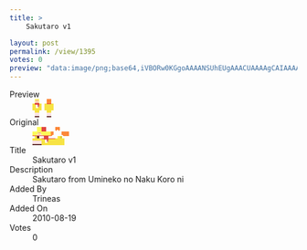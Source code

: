 ```yaml
---
title: >
    Sakutaro v1

layout: post
permalink: /view/1395
votes: 0
preview: "data:image/png;base64,iVBORw0KGgoAAAANSUhEUgAAACUAAAAgCAIAAAAaMSbnAAAABnRSTlMA/wD/AP5AXyvrAAABKElEQVRIiWP8//8fAwz8/RvFgA0wMy/DKo4G/nZYYddecQzOZsIi/ygLnUE9gG4fM/PyCzoeEJsu6HgwMy+nrX1/7x82uLKDQW4aw6Msgys7/t4/TFv7oIAGIYnXvqXnGZaep4V9LCg8uLeiDVEEFWlj35OMeqyK5HfupZp9P564ElSErIZDZjcuqZf7ObFqF49BqGHBqoI8ID4XR2pAAij2QTRwyOyBcB+6O1HRNRBAwEVv2rrpZ9+btm4GExPqWonPPpGqUoYzZ0SqSqloH770Ir9zn/gTFwYiUgHxgJpmEQOw+O/HExfa2Udv/w13+xiR2y+4ylK0MhMXIEb7cA/PAc1/rAwLKDGLGO3DPTxH7aMuQClfYrW0sSpafO0qMWYRo53e/gMAQYtW08bbeuUAAAAASUVORK5CYII="
---
```

<dl class="side-by-side">
<dt>Preview</dt>
<dd>
    <img class="preview" src="data:image/png;base64,iVBORw0KGgoAAAANSUhEUgAAACUAAAAgCAIAAAAaMSbnAAAABnRSTlMA/wD/AP5AXyvrAAABKElEQVRIiWP8//8fAwz8/RvFgA0wMy/DKo4G/nZYYddecQzOZsIi/ygLnUE9gG4fM/PyCzoeEJsu6HgwMy+nrX1/7x82uLKDQW4aw6Msgys7/t4/TFv7oIAGIYnXvqXnGZaep4V9LCg8uLeiDVEEFWlj35OMeqyK5HfupZp9P564ElSErIZDZjcuqZf7ObFqF49BqGHBqoI8ID4XR2pAAij2QTRwyOyBcB+6O1HRNRBAwEVv2rrpZ9+btm4GExPqWonPPpGqUoYzZ0SqSqloH770Ir9zn/gTFwYiUgHxgJpmEQOw+O/HExfa2Udv/w13+xiR2y+4ylK0MhMXIEb7cA/PAc1/rAwLKDGLGO3DPTxH7aMuQClfYrW0sSpafO0qMWYRo53e/gMAQYtW08bbeuUAAAAASUVORK5CYII=">
</dd>
<dt>Original</dt>
<dd>
    <img class="preview" src="data:image/png;base64,iVBORw0KGgoAAAANSUhEUgAAAEAAAAAgCAYAAACinX6EAAABBklEQVR42u2WTQ7CIBBGZ92b9Aa6MsbEM7jwNi5ceyXXnEFNWHgENyQoGgwllZ/AWArzJS8lbOg8phQAT4TYSRe37doJJEYcF9IFYIcEkAASQAJKEeCaq1aALjhkrloBkxaITsbv2ndejK4V/KKX8/i4BQEqrOu+hauxSjsdoArXu67HubpgVgJsqhdg7/rh9MHuiCoF/Nr13N2AcKmJEuD7j2ODdaMLFmDnwTfSZN/3A3wLo1+N7ytpcmXLAcnmSAAJaEyAXXAs2Idk6vuhC4gVknu94gRozJCAV+GMsTIFCM5lCiECVPEM4P1sUkDzHaDy78JJwNQCSoEE+GJfdWMhATMX8AQNB8BZBhMe/AAAAABJRU5ErkJggg==">
</dd>
<dt>Title</dt>
<dd>Sakutaro v1</dd>
<dt>Description</dt>
<dd>Sakutaro from Umineko no Naku Koro ni</dd>
<dt>Added By</dt>
<dd>Trineas</dd>
<dt>Added On</dt>
<dd>2010-08-19</dd>
<dt>Votes</dt>
<dd>0</dd>
</dl>
